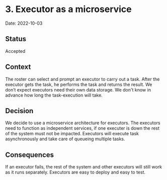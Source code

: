 # 3. Executor as a microservice

Date: 2022-10-03

## Status

Accepted

## Context

The roster can select and prompt an executor to carry out a task. After the executor gets the task, he performs the task and returns the result. We don’t expect executors need their own data storage.
We don't know in advance how long the task-execution will take.

## Decision

We decide to use a microservice architecture for executors. 
The executors need to function as independent services, if one executer is down the rest of the system must not be impacted.
Executors will execute task asynchronously and take care of queueing multiple tasks.

## Consequences

If an executor fails, the rest of the system and other executors will still work as it runs separately. Executors are easy to deploy and easy to test.

